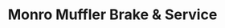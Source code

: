 ---
title: "Monro Muffler Brake & Service"
url: /elsmere/monro-muffler-brake-and-service/
shop: car repair
---
